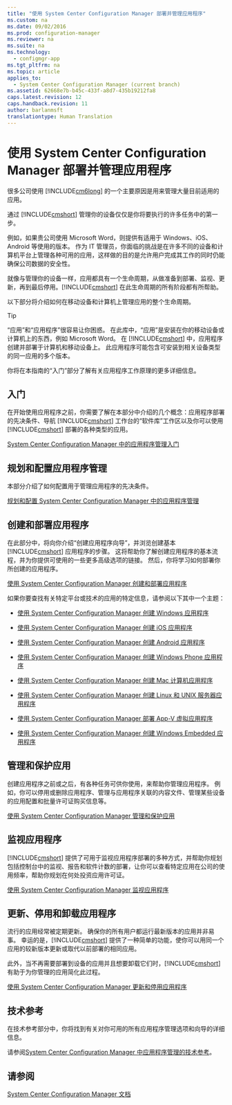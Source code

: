 ```yaml
---
title: "使用 System Center Configuration Manager 部署并管理应用程序"
ms.custom: na
ms.date: 09/02/2016
ms.prod: configuration-manager
ms.reviewer: na
ms.suite: na
ms.technology: 
  - configmgr-app
ms.tgt_pltfrm: na
ms.topic: article
applies_to: 
  - System Center Configuration Manager (current branch)
ms.assetid: 62668e7b-b45c-433f-a8d7-435b19212fa8
caps.latest.revision: 12
caps.handback.revision: 11
author: barlanmsft
translationtype: Human Translation
---
```

# 使用 System Center Configuration Manager 部署并管理应用程序
很多公司使用 [!INCLUDE[cm6long](../LocTest/includes/cm6long_md.md)] 的一个主要原因是用来管理大量目前适用的应用。  
  
 通过 [!INCLUDE[cmshort](../LocTest/includes/cmshort_md.md)] 管理你的设备仅仅是你将要执行的许多任务中的第一步。  
  
 例如，如果贵公司使用 Microsoft Word，则提供有适用于 Windows、iOS、Android 等使用的版本。 作为 IT 管理员，你面临的挑战是在许多不同的设备和计算机平台上管理各种可用的应用，这样做的目的是允许用户完成其工作的同时仍能确保公司数据的安全性。  
  
 就像与管理你的设备一样，应用都具有一个生命周期，从做准备到部署、监视、更新，再到最后停用。[!INCLUDE[cmshort](../LocTest/includes/cmshort_md.md)] 在此生命周期的所有阶段都有所帮助。  
  
 以下部分将介绍如何在移动设备和计算机上管理应用的整个生命周期。  
  
> [!TIP]  
>  “应用”和“应用程序”很容易让你困惑。 在此库中，“应用”是安装在你的移动设备或计算机上的东西，例如 Microsoft Word。 在 [!INCLUDE[cmshort](../LocTest/includes/cmshort_md.md)] 中，应用程序创建并部署于计算机和移动设备上。 此应用程序可能包含可安装到相关设备类型的同一应用的多个版本。  
>   
>  你将在本指南的“入门”部分了解有关应用程序工作原理的更多详细信息。  
  
## 入门  
 在开始使用应用程序之前，你需要了解在本部分中介绍的几个概念：应用程序部署的先决条件、导航 [!INCLUDE[cmshort](../LocTest/includes/cmshort_md.md)] 工作台的“软件库”工作区以及你可以使用 [!INCLUDE[cmshort](../LocTest/includes/cmshort_md.md)] 部署的各种类型的应用。  
  
 [System Center Configuration Manager 中的应用程序管理入门](../LocTest/Get-started-with-application-management-in-System-Center-Configuration-Manager.md)  
  
## 规划和配置应用程序管理  
 本部分介绍了如何配置用于管理应用程序的先决条件。  
  
 [规划和配置 System Center Configuration Manager 中的应用程序管理](../LocTest/Plan-for-and-configure-application-management-in-System-Center-Configuration-Manager.md)  
  
## 创建和部署应用程序  
 在此部分中，将向你介绍“创建应用程序向导”，并浏览创建基本 [!INCLUDE[cmshort](../LocTest/includes/cmshort_md.md)] 应用程序的步骤。 这将帮助你了解创建应用程序的基本流程，并为你提供可使用的一些更多高级选项的链接。 然后，你将学习如何部署你所创建的应用程序。  
  
 [使用 System Center Configuration Manager 创建和部署应用程序](../LocTest/Create-and-deploy-an-application-with-System-Center-Configuration-Manager.md)  
  
 如果你要查找有关特定平台或技术的应用的特定信息，请参阅以下其中一个主题：  
  
-   [使用 System Center Configuration Manager 创建 Windows 应用程序](../LocTest/Creating-Windows-applications-with-System-Center-Configuration-Manager.md)  
  
-   [使用 System Center Configuration Manager 创建 iOS 应用程序](../LocTest/Creating-iOS-applications-with-System-Center-Configuration-Manager.md)  
  
-   [使用 System Center Configuration Manager 创建 Android 应用程序](../LocTest/Creating-Android-applications-with-System-Center-Configuration-Manager.md)  
  
-   [使用 System Center Configuration Manager 创建 Windows Phone 应用程序](../LocTest/Creating-Windows-Phone-applications-with-System-Center-Configuration-Manager.md)  
  
-   [使用 System Center Configuration Manager 创建 Mac 计算机应用程序](../LocTest/Creating-Mac-computer-applications-with-System-Center-Configuration-Manager.md)  
  
-   [使用 System Center Configuration Manager 创建 Linux 和 UNIX 服务器应用程序](../LocTest/Creating-Linux-and-UNIX-server-applications-with-System-Center-Configuration-Manager.md)  
  
-   [使用 System Center Configuration Manager 部署 App\-V 虚拟应用程序](../LocTest/Deploying-App-V-virtual-applications-with-System-Center-Configuration-Manager.md)  
  
-   [使用 System Center Configuration Manager 创建 Windows Embedded 应用程序](../LocTest/Creating-Windows-Embedded-applications-with-System-Center-Configuration-Manager.md)  
  
## 管理和保护应用  
 创建应用程序之前或之后，有各种任务可供你使用，来帮助你管理应用程序。 例如，你可以停用或删除应用程序、管理与应用程序关联的内容文件、管理某些设备的应用配置和批量许可证购买信息等。  
  
 [使用 System Center Configuration Manager 管理和保护应用](../LocTest/Manage-and-protect-apps-with-System-Center-Configuration-Manager.md)  
  
## 监视应用程序  
 [!INCLUDE[cmshort](../LocTest/includes/cmshort_md.md)] 提供了可用于监视应用程序部署的多种方式，并帮助你规划包括控制台中的监视、报告和软件计数的部署，让你可以查看特定应用在公司的使用频率，帮助你规划在何处投资应用许可证。  
  
 [使用 System Center Configuration Manager 监视应用程序](../LocTest/Monitor-applications-with-System-Center-Configuration-Manager.md)  
  
## 更新、停用和卸载应用程序  
 流行的应用经常被定期更新。 确保你的所有用户都运行最新版本的应用并非易事。 幸运的是，[!INCLUDE[cmshort](../LocTest/includes/cmshort_md.md)] 提供了一种简单的功能，使你可以用同一个应用的较新版本更新或取代以前部署的相同应用。  
  
 此外，当不再需要部署到设备的应用并且想要卸载它们时，[!INCLUDE[cmshort](../LocTest/includes/cmshort_md.md)] 有助于为你管理的应用简化此过程。  
  
 [使用 System Center Configuration Manager 更新和停用应用程序](../LocTest/Update-and-retire-applications-with-System-Center-Configuration-Manager.md)  
  
## 技术参考  
 在技术参考部分中，你将找到有关对你可用的所有应用程序管理选项和向导的详细信息。  
  
 请参阅[System Center Configuration Manager 中应用程序管理的技术参考](../LocTest/Application-management-technical-reference-for-System-Center-Configuration-Manager.md)。  
  
## 请参阅  
 [System Center Configuration Manager 文档](../LocTest/Documentation-for-System-Center-Configuration-Manager.md)